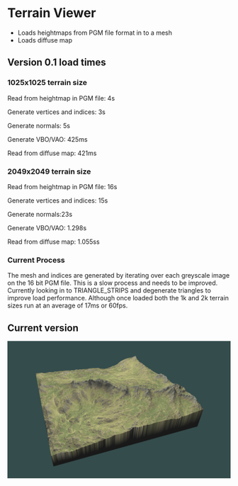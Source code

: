 # Terrain Viewer

- Loads heightmaps from PGM file format in to a mesh
- Loads diffuse map

## Version 0.1 load times

### 1025x1025 terrain size
Read from heightmap in PGM file: 4s

Generate vertices and indices: 3s

Generate normals: 5s

Generate VBO/VAO: 425ms

Read from diffuse map: 421ms

### 2049x2049 terrain size
Read from heightmap in PGM file: 16s

Generate vertices and indices: 15s

Generate normals:23s

Generate VBO/VAO: 1.298s

Read from diffuse map: 1.055ss

### Current Process
The mesh and indices are generated by iterating over each greyscale image on the 16 bit PGM file. This is a slow process and needs to be improved. Currently looking in to TRIANGLE_STRIPS and degenerate triangles to improve load performance. Although once loaded both the 1k and 2k terrain sizes run at an average of 17ms or 60fps.

## Current version
![](current.jpg)